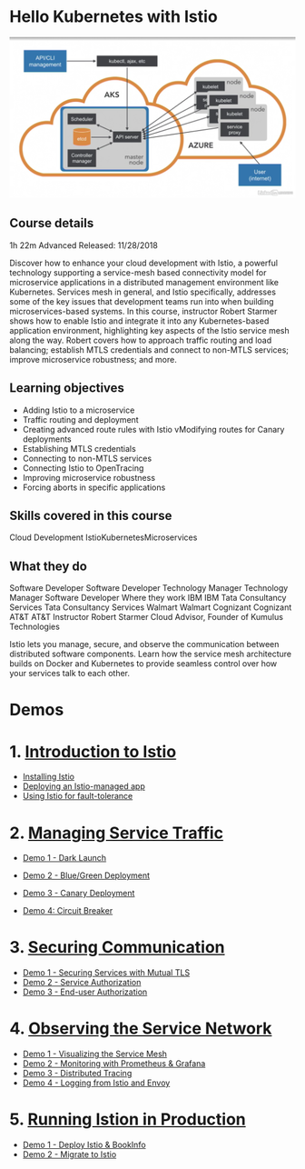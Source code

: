 # Hello Kubernetes with Istio


![Kube architecture][logo]

[logo]: https://github.com/ramiljoaquin/HelloKubernetes_AKS/blob/master/assets/KubeArchitecture.png "Kubernetes architecture"



## Course details
1h 22m  Advanced  Released: 11/28/2018


Discover how to enhance your cloud development with Istio, a powerful technology supporting a service-mesh based connectivity model for microservice applications in a distributed management environment like Kubernetes. Services mesh in general, and Istio specifically, addresses some of the key issues that development teams run into when building microservices-based systems. In this course, instructor Robert Starmer shows how to enable Istio and integrate it into any Kubernetes-based application environment, highlighting key aspects of the Istio service mesh along the way. Robert covers how to approach traffic routing and load balancing; establish MTLS credentials and connect to non-MTLS services; improve microservice robustness; and more.

## Learning objectives
- Adding Istio to a microservice
- Traffic routing and deployment
- Creating advanced route rules with Istio
vModifying routes for Canary deployments
- Establishing MTLS credentials
- Connecting to non-MTLS services
- Connecting Istio to OpenTracing
- Improving microservice robustness
- Forcing aborts in specific applications

## Skills covered in this course
Cloud Development IstioKubernetesMicroservices

## What they do
Software Developer Software Developer Technology Manager Technology Manager Software Developer
Where they work
IBM IBM Tata Consultancy Services Tata Consultancy Services Walmart Walmart Cognizant Cognizant AT&T AT&T
Instructor
Robert Starmer
Cloud Advisor, Founder of Kumulus Technologies


Istio lets you manage, secure, and observe the communication between distributed software components. Learn how the service mesh architecture builds on Docker and Kubernetes to provide seamless control over how your services talk to each other.

# Demos

# 1. [Introduction to Istio](https://github.com/ramiljoaquin/HelloKubernetes_with_Istio/tree/master/02)

- [Installing Istio](https://github.com/ramiljoaquin/HelloKubernetes_with_Istio/tree/master/02/demos/demo1)
- [Deploying an Istio-managed app](https://github.com/ramiljoaquin/HelloKubernetes_with_Istio/tree/master/02/demos/demo2)
- [Using Istio for fault-tolerance](https://github.com/ramiljoaquin/HelloKubernetes_with_Istio/tree/master/02/demos/demo3)

# 2. [Managing Service Traffic](https://github.com/ramiljoaquin/HelloKubernetes_with_Istio/tree/master/03)

- [Demo 1 - Dark Launch](https://github.com/ramiljoaquin/HelloKubernetes_with_Istio/tree/master/03/demos/demo1)

- [Demo 2 - Blue/Green Deployment](https://github.com/ramiljoaquin/HelloKubernetes_with_Istio/tree/master/03/demos/demo2)
- [Demo 3 - Canary Deployment](https://github.com/ramiljoaquin/HelloKubernetes_with_Istio/tree/master/03/demos/demo2)

* [Demo 4: Circuit Breaker](https://github.com/ramiljoaquin/HelloKubernetes_with_Istio/tree/master/03/demos/demo4)

# 3. [Securing Communication](https://github.com/ramiljoaquin/HelloKubernetes_with_Istio/tree/master/04)

- [Demo 1 - Securing Services with Mutual TLS](https://github.com/ramiljoaquin/HelloKubernetes_with_Istio/tree/master/04/demos/demo1)
- [Demo 2 - Service Authorization](https://github.com/ramiljoaquin/HelloKubernetes_with_Istio/tree/master/04/demos/demo2)
- [Demo 3 - End-user Authorization](https://github.com/ramiljoaquin/HelloKubernetes_with_Istio/tree/master/04/demos/demo3)

# 4. [Observing the Service Network](https://github.com/ramiljoaquin/HelloKubernetes_with_Istio/tree/master/05)

- [Demo 1 - Visualizing the Service Mesh](https://github.com/ramiljoaquin/HelloKubernetes_with_Istio/tree/master/05/demos/demo1)
- [Demo 2 - Monitoring with Prometheus & Grafana](https://github.com/ramiljoaquin/HelloKubernetes_with_Istio/tree/master/05/demos/demo2)
- [Demo 3 - Distributed Tracing](https://github.com/ramiljoaquin/HelloKubernetes_with_Istio/tree/master/05/demos/demo3)
- [Demo 4 - Logging from Istio and Envoy](https://github.com/ramiljoaquin/HelloKubernetes_with_Istio/tree/master/05/demos/demo4)

# 5. [Running Istion in Production](https://github.com/ramiljoaquin/HelloKubernetes_with_Istio/tree/master/06)

- [Demo 1 - Deploy Istio & BookInfo](https://github.com/ramiljoaquin/HelloKubernetes_with_Istio/tree/master/06/demos/demo1)
- [Demo 2 - Migrate to Istio](https://github.com/ramiljoaquin/HelloKubernetes_with_Istio/tree/master/06/demos/demo2)
